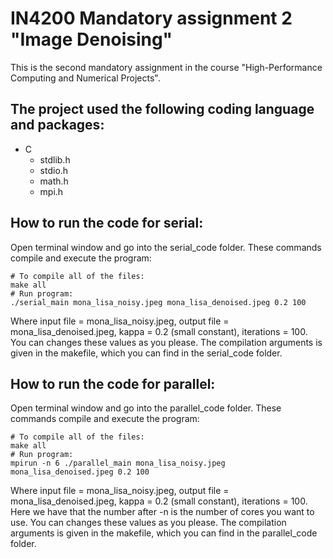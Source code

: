 # IN4200 Mandatory assignment 2 "Image Denoising"
This is the second mandatory assignment in the course "High-Performance
Computing and Numerical Projects".

## The project used the following coding language and packages:
* C
  * stdlib.h
  * stdio.h
  * math.h
  * mpi.h

## How to run the code for serial:
Open terminal window and go into the serial_code folder. These commands compile and execute the program:
```
# To compile all of the files:
make all
# Run program:
./serial_main mona_lisa_noisy.jpeg mona_lisa_denoised.jpeg 0.2 100
```
Where input file = mona_lisa_noisy.jpeg, output file = mona_lisa_denoised.jpeg,  kappa = 0.2 (small constant), iterations = 100.
You can changes these values as you please.
The compilation arguments is given in the makefile, which you can find in the serial_code folder.

## How to run the code for parallel:
Open terminal window and go into the parallel_code folder. These commands compile and execute the program:
```
# To compile all of the files:
make all
# Run program:
mpirun -n 6 ./parallel_main mona_lisa_noisy.jpeg mona_lisa_denoised.jpeg 0.2 100
```
Where input file = mona_lisa_noisy.jpeg, output file = mona_lisa_denoised.jpeg, kappa = 0.2 (small constant), iterations = 100.
Here we have that the number after -n is the number of cores you want to use.
You can changes these values as you please.
The compilation arguments is given in the makefile, which you can find in the parallel_code folder.
